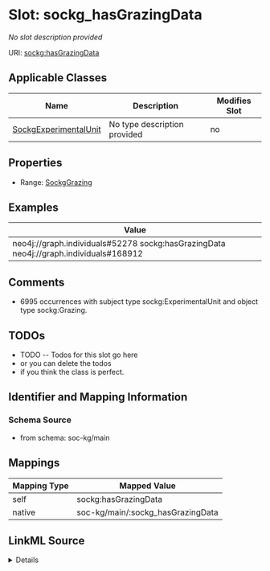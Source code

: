 

# Slot: sockg_hasGrazingData


_No slot description provided_





URI: [sockg:hasGrazingData](http://www.semanticweb.org/sockg/ontologies/2024/0/soil-carbon-ontology/hasGrazingData)



<!-- no inheritance hierarchy -->





## Applicable Classes

| Name | Description | Modifies Slot |
| --- | --- | --- |
| [SockgExperimentalUnit](../classes/SockgExperimentalUnit.md) | No type description provided |  no  |







## Properties

* Range: [SockgGrazing](../classes/SockgGrazing.md)






## Examples

| Value |
| --- |
| neo4j://graph.individuals#52278 sockg:hasGrazingData neo4j://graph.individuals#168912 |

## Comments

* 6995 occurrences with subject type sockg:ExperimentalUnit and object type sockg:Grazing.

## TODOs

* TODO -- Todos for this slot go here
* or you can delete the todos
* if you think the class is perfect.

## Identifier and Mapping Information







### Schema Source


* from schema: soc-kg/main




## Mappings

| Mapping Type | Mapped Value |
| ---  | ---  |
| self | sockg:hasGrazingData |
| native | soc-kg/main/:sockg_hasGrazingData |




## LinkML Source

<details>
```yaml
name: sockg_hasGrazingData
description: No slot description provided
todos:
- TODO -- Todos for this slot go here
- or you can delete the todos
- if you think the class is perfect.
comments:
- 6995 occurrences with subject type sockg:ExperimentalUnit and object type sockg:Grazing.
examples:
- value: neo4j://graph.individuals#52278 sockg:hasGrazingData neo4j://graph.individuals#168912
from_schema: soc-kg/main
rank: 1000
slot_uri: sockg:hasGrazingData
alias: sockg_hasGrazingData
domain_of:
- sockg_ExperimentalUnit
range: sockg_Grazing

```
</details>